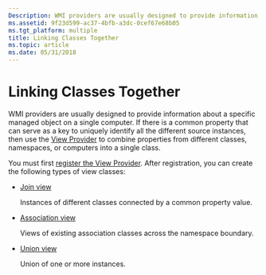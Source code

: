 ```yaml
---
Description: WMI providers are usually designed to provide information about a specific managed object on a single computer.
ms.assetid: 9f23d599-ac37-4bfb-a3dc-0cef67e68b05
ms.tgt_platform: multiple
title: Linking Classes Together
ms.topic: article
ms.date: 05/31/2018
---
```


# Linking Classes Together

WMI providers are usually designed to provide information about a specific managed object on a single computer. If there is a common property that can serve as a key to uniquely identify all the different source instances, then use the [View Provider](view-provider.md) to combine properties from different classes, namespaces, or computers into a single class.

You must first [register the View Provider](registering-the-view-provider.md). After registration, you can create the following types of view classes:

-   [Join view](creating-a-new-instance-from-old-properties.md)

    Instances of different classes connected by a common property value.

-   [Association view](associating-instances-between-namespaces.md)

    Views of existing association classes across the namespace boundary.

-   [Union view](creating-a-union-view-class.md)

    Union of one or more instances.

 

 



